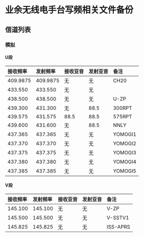 # 业余无线电手台写频相关文件备份

## 信道列表

### 模拟

#### U段

| 接收频率 | 发射频率 | 接收亚音 | 发射亚音 | 备注 |
| :------ | :---- | :------ | :------ | :------ |
| 409.9875 | 409.9875 | 无 | 无 | CH20 |
| 433.550 | 433.550 | 无 | 无 |  |
| 438.500 | 438.500 | 无 | 无 | U-ZP |
| 439.300 | 431.300 | 无 | 88.5 | 300RPT |
| 439.575 | 431.575 | 88.5 | 88.5 | 575RPT |
| 439.600 | 431.600 | 无 | 88.5 | NNLY |
| 437.365 | 437.365 | 无 | 无 | YOMOGI1 |
| 437.370 | 437.370 | 无 | 无 | YOMOGI2 |
| 437.375 | 437.375 | 无 | 无 | YOMOGI3 |
| 437.380 | 437.380 | 无 | 无 | YOMOGI4 |
| 437.385 | 437.385 | 无 | 无 | YOMOGI5 |


#### V段

| 接收频率 | 发射频率 | 接收亚音 | 发射亚音 | 备注 |
| :------ | :---- | :------ | :------ | :------ |
| 145.100 | 145.100 | 无 | 无 | V-ZP |
| 145.500 | 145.500 | 无 | 无 | V-SSTV1 |
| 145.825 | 145.825 | 无 | 无 | ISS-APRS |
